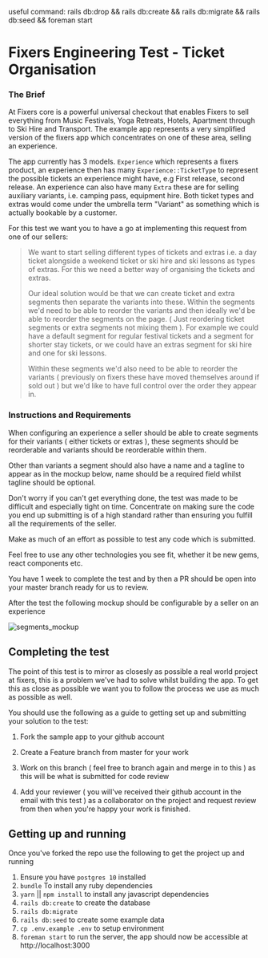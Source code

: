 useful command: rails db:drop && rails db:create && rails db:migrate && rails db:seed && foreman start

# Fixers Engineering Test - Ticket Organisation

### The Brief

At Fixers core is a powerful universal checkout that enables Fixers to sell everything from Music Festivals, Yoga Retreats, Hotels, Apartment through to Ski Hire and Transport. The example app represents a very simplified version of the fixers app which concentrates on one of these area, selling an experience.

The app currently has 3 models. `Experience` which represents a fixers product, an experience then has many `Experience::TicketType` to represent the possible tickets an experience might have, e.g First release, second release. An experience can also have many `Extra` these are for selling auxiliary variants, i.e. camping pass, equipment hire. Both ticket types and extras would come under the umbrella term "Variant" as something which is actually bookable by a customer.

For this test we want you to have a go at implementing this request from one of our sellers:

> We want to start selling different types of tickets and extras i.e. a day ticket alongside a weekend ticket or ski hire and ski lessons as types of extras. For this we need a better way of organising the tickets and extras.
>
> Our ideal solution would be that we can create ticket and extra segments then separate the variants into these. Within the segments we'd need to be able to reorder the variants and then ideally we'd be able to reorder the segments on the page. ( Just reordering ticket segments or extra segments not mixing them ). For example we could have a default segment for regular festival tickets and a segment for shorter stay tickets, or we could have an extras segment for ski hire and one for ski lessons.
>
> Within these segments we'd also need to be able to reorder the variants ( previously on fixers these have moved themselves around if sold out ) but we'd like to have full control over the order they appear in.

### Instructions and Requirements

When configuring an experience a seller should be able to create segments for their variants ( either tickets or extras ), these segments should be reorderable and variants should be reorderable within them.

Other than variants a segment should also have a name and a tagline to appear as in the mockup below, name should be a required field whilst tagline should be optional.

Don't worry if you can't get everything done, the test was made to be difficult and especially tight on time. Concentrate on making sure the code you end up submitting is of a high standard rather than ensuring you fulfill all the requirements of the seller.

Make as much of an effort as possible to test any code which is submitted.

Feel free to use any other technologies you see fit, whether it be new gems, react components etc.

You have 1 week to complete the test and by then a PR should be open into your master branch ready for us to review.

After the test the following mockup should be configurable by a seller on an experience

![segments_mockup](https://github.com/fixershq/engineering-test/raw/master/app/assets/images/engineering_test_mockup.png)

## Completing the test

The point of this test is to mirror as closesly as possible a real world project at fixers, this is a problem we've had to solve whilst building the app. To get this as close as possible we want you to follow the process we use as much as possible as well.

You should use the following as a guide to getting set up and submitting your solution to the test:

1) Fork the sample app to your github account

2) Create a Feature branch from master for your work

3) Work on this branch ( feel free to branch again and merge in to this ) as this will be what is submitted for code review

4) Add your reviewer ( you will've received their github account in the email with this test ) as a collaborator on the project and request review from then when you're happy your work is finished.

## Getting up and running

Once you've forked the repo use the following to get the project up and running

1. Ensure you have `postgres 10` installed
2. `bundle` To install any ruby dependencies
3. `yarn` || `npm install` to install any javascript dependencies
4. `rails db:create` to create the database
5. `rails db:migrate`
6. `rails db:seed` to create some example data
7. `cp .env.example .env` to setup environment
8. `foreman start` to run the server, the app should now be accessible at http://localhost:3000
